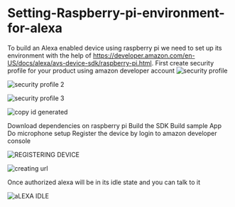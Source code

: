 # Setting-Raspberry-pi-environment-for-alexa
To build an Alexa enabled device using raspberry pi we need to set up its environment with the help of https://developer.amazon.com/en-US/docs/alexa/avs-device-sdk/raspberry-pi.html.
First create security profile for your product using amazon developer account
![security profile](https://user-images.githubusercontent.com/60012955/111495760-123dc380-8716-11eb-9a4d-1e2c13c6aa4e.PNG)

![security profile 2](https://user-images.githubusercontent.com/60012955/111496277-8ed0a200-8716-11eb-819b-006a2dab22bc.PNG)

![security profile 3](https://user-images.githubusercontent.com/60012955/111496642-dd7e3c00-8716-11eb-9ce9-188f3876b211.PNG)

![copy id generated](https://user-images.githubusercontent.com/60012955/111496764-f25acf80-8716-11eb-87b0-62b7178f2835.PNG)

Download dependencies on raspberry pi
Build the SDK
Build sample App
Do microphone setup
Register the device by login to amazon developer console

![REGISTERING DEVICE](https://user-images.githubusercontent.com/60012955/111496705-e7a03a80-8716-11eb-9151-f10dbcd9cd78.PNG)

![creating url](https://user-images.githubusercontent.com/60012955/111496781-f555c000-8716-11eb-8956-a1ec35cba83b.PNG)

Once authorized alexa will be in its idle state and you can talk to it

![aLEXA IDLE](https://user-images.githubusercontent.com/60012955/111496725-ea9b2b00-8716-11eb-8fc4-6f594092c2f9.PNG)
